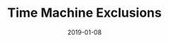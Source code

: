---
title: "Time Machine Exclusions"
slug: "time-machine-exclusions"
date: 2019-01-08
tags: ["macOS"]
draft: false
type: "excerpts"
---